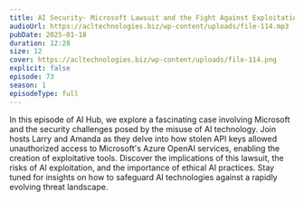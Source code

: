 ```yaml
---
title: AI Security- Microsoft Lawsuit and the Fight Against Exploitation 
audioUrl: https://acltechnologies.biz/wp-content/uploads/file-114.mp3
pubDate: 2025-01-18
duration: 12:28
size: 12
cover: https://acltechnologies.biz/wp-content/uploads/file-114.png
explicit: false
episode: 73
season: 1
episodeType: full
---
```

In this episode of AI Hub, we explore a fascinating case involving Microsoft and the security challenges posed by the misuse of AI technology. Join hosts Larry and Amanda as they delve into how stolen API keys allowed unauthorized access to Microsoft's Azure OpenAI services, enabling the creation of exploitative tools. Discover the implications of this lawsuit, the risks of AI exploitation, and the importance of ethical AI practices. Stay tuned for insights on how to safeguard AI technologies against a rapidly evolving threat landscape.